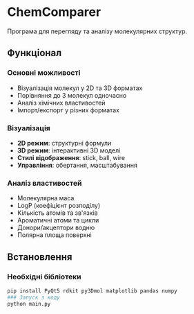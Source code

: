 # ChemComparer

Програма для перегляду та аналізу молекулярних структур.

## Функціонал

### Основні можливості
- Візуалізація молекул у 2D та 3D форматах
- Порівняння до 3 молекул одночасно
- Аналіз хімічних властивостей
- Імпорт/експорт у різних форматах

### Візуалізація
- **2D режим**: структурні формули
- **3D режим**: інтерактивні 3D моделі
- **Стилі відображення**: stick, ball, wire
- **Управління**: обертання, масштабування

### Аналіз властивостей
- Молекулярна маса
- LogP (коефіцієнт розподілу)
- Кількість атомів та зв'язків
- Ароматичні атоми та цикли
- Донори/акцептори водню
- Полярна площа поверхні

## Встановлення

### Необхідні бібліотеки
```bash
pip install PyQt5 rdkit py3Dmol matplotlib pandas numpy
### Запуск з коду
python main.py
